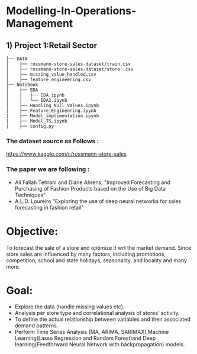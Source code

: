 # Modelling-In-Operations-Management

## 1) Project 1:Retail Sector

```
├── DATA
│    ├── rossmann-store-sales-dataset/train.csv
│    ├── rossmann-store-sales-dataset/store .csv
│    ├── missing_value_handled.csv
│    ├── feature_engineering.csv
├── Notebook
│    ├── EDA
│    │   ├── EDA.ipynb
│    │   └── EDA2.ipynb
│    ├── Handling_Null_Values.ipynb
|    ├── Feature_Engineering.ipynb
|    ├── Model_implimentation.ipynb
|    ├── Model_TS.ipynb
|    ├── config.py
```
### The dataset source as Follows :
https://www.kaggle.com/c/rossmann-store-sales

### The paper we are following : 
- Ali Fallah Tehrani and Diane Ahrens, "Improved Forecasting and Purchasing of Fashion Products based on the Use of Big Data Techniques"
- A.L.D. Loureiro "Exploring the use of deep neural networks for sales forecasting in fashion retail"

# Objective:
To forecast the sale of a store and optimize it wrt the market demand. Since store sales are influenced by many factors, including promotions, competition, school and state holidays, seasonality, and locality and many more.

# Goal: 
- Explore the data (handle missing values etc).
- Analysis per store type and correlational analysis of stores’ activity.
- To define the actual relationship between variables and their associated demand patterns.
- Perform Time Series Analysis (MA, ARIMA, SARIMAX),Machine Learning(Lasso Regression and Random Forest)and Deep learning(Feedforward Neural Network with backpropagation) models.


